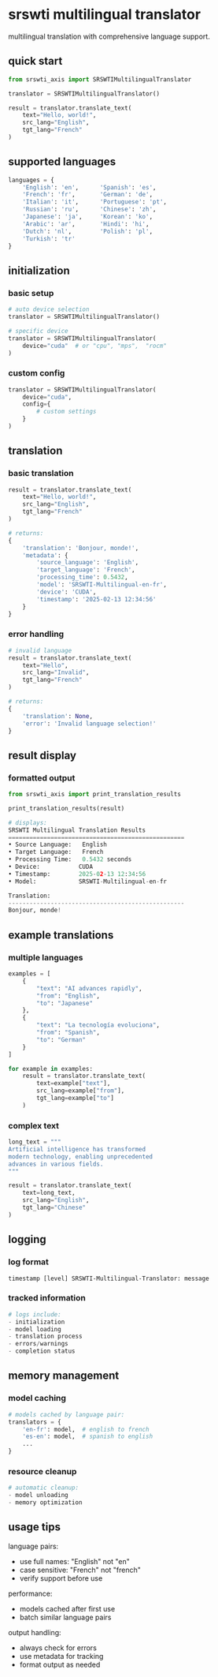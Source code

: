 # srswti multilingual translator

multilingual translation with comprehensive language support.

## quick start

```python
from srswti_axis import SRSWTIMultilingualTranslator

translator = SRSWTIMultilingualTranslator()

result = translator.translate_text(
    text="Hello, world!",
    src_lang="English",
    tgt_lang="French"
)
```

## supported languages

```python
languages = {
    'English': 'en',      'Spanish': 'es', 
    'French': 'fr',       'German': 'de',
    'Italian': 'it',      'Portuguese': 'pt',
    'Russian': 'ru',      'Chinese': 'zh',
    'Japanese': 'ja',     'Korean': 'ko',
    'Arabic': 'ar',       'Hindi': 'hi',
    'Dutch': 'nl',        'Polish': 'pl',
    'Turkish': 'tr'
}
```

## initialization

### basic setup
```python
# auto device selection
translator = SRSWTIMultilingualTranslator()

# specific device
translator = SRSWTIMultilingualTranslator(
    device="cuda"  # or "cpu", "mps",  "rocm"
)
```

### custom config
```python
translator = SRSWTIMultilingualTranslator(
    device="cuda",
    config={
        # custom settings
    }
)
```

## translation

### basic translation
```python
result = translator.translate_text(
    text="Hello, world!",
    src_lang="English",
    tgt_lang="French"
)

# returns:
{
    'translation': 'Bonjour, monde!',
    'metadata': {
        'source_language': 'English',
        'target_language': 'French',
        'processing_time': 0.5432,
        'model': 'SRSWTI-Multilingual-en-fr',
        'device': 'CUDA',
        'timestamp': '2025-02-13 12:34:56'
    }
}
```

### error handling
```python
# invalid language
result = translator.translate_text(
    text="Hello",
    src_lang="Invalid",
    tgt_lang="French"
)

# returns:
{
    'translation': None,
    'error': 'Invalid language selection!'
}
```

## result display

### formatted output
```python
from srswti_axis import print_translation_results

print_translation_results(result)

# displays:
SRSWTI Multilingual Translation Results
==================================================
• Source Language:   English
• Target Language:   French
• Processing Time:   0.5432 seconds
• Device:           CUDA
• Timestamp:        2025-02-13 12:34:56
• Model:            SRSWTI-Multilingual-en-fr

Translation:
--------------------------------------------------
Bonjour, monde!
```

## example translations

### multiple languages
```python
examples = [
    {
        "text": "AI advances rapidly",
        "from": "English",
        "to": "Japanese"
    },
    {
        "text": "La tecnología evoluciona",
        "from": "Spanish",
        "to": "German"
    }
]

for example in examples:
    result = translator.translate_text(
        text=example["text"],
        src_lang=example["from"],
        tgt_lang=example["to"]
    )
```

### complex text
```python
long_text = """
Artificial intelligence has transformed 
modern technology, enabling unprecedented 
advances in various fields.
"""

result = translator.translate_text(
    text=long_text,
    src_lang="English",
    tgt_lang="Chinese"
)
```

## logging

### log format
```
timestamp [level] SRSWTI-Multilingual-Translator: message
```

### tracked information
```python
# logs include:
- initialization
- model loading
- translation process
- errors/warnings
- completion status
```

## memory management

### model caching
```python
# models cached by language pair:
translators = {
    'en-fr': model,  # english to french
    'es-en': model,  # spanish to english
    ...
}
```

### resource cleanup
```python
# automatic cleanup:
- model unloading
- memory optimization
```

## usage tips

language pairs:
- use full names: "English" not "en"
- case sensitive: "French" not "french"
- verify support before use

performance:
- models cached after first use
- batch similar language pairs

output handling:
- always check for errors
- use metadata for tracking
- format output as needed

